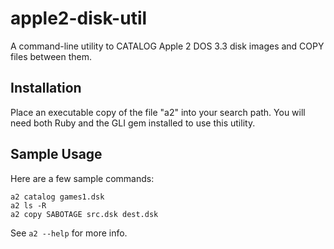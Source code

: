 # apple2-disk-util
A command-line utility to CATALOG Apple 2 DOS 3.3 disk images and COPY files between them.

Installation
------------
Place an executable copy of the file "a2" into your search path.
You will need both Ruby and the GLI gem installed to use this utility.

Sample Usage
------------
Here are a few sample commands:

    a2 catalog games1.dsk
    a2 ls -R
    a2 copy SABOTAGE src.dsk dest.dsk

See `a2 --help` for more info.

